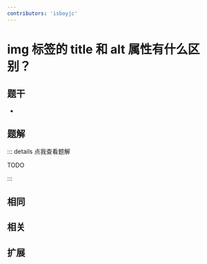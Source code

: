 ```yaml
---
contributors: 'isboyjc'
---
```


# img 标签的 title 和 alt 属性有什么区别？


## 题干

- 



## 题解

::: details 点我查看题解

  TODO

:::



## 相同


## 相关


## 扩展

